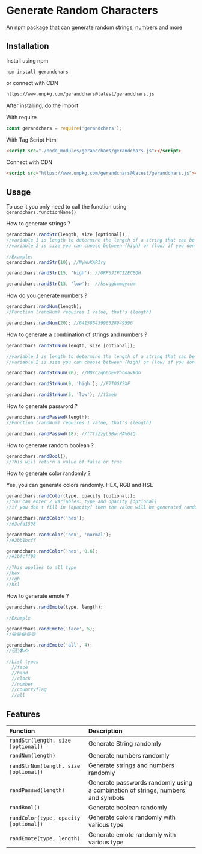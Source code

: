 
# Generate Random Characters

An npm package that can generate random strings, numbers and more

## Installation
Install using npm
```console
npm install gerandchars
```
or connect with CDN
```bash
https://www.unpkg.com/gerandchars@latest/gerandchars.js
```

After installing, do the import

With require
```javascript
const gerandchars = require('gerandchars');
```

With Tag Script Html
```html
<script src="./node_modules/gerandchars/gerandchars.js"></script>
```

Connect with CDN
```html
<script src="https://www.unpkg.com/gerandchars@latest/gerandchars.js"></script>
```

## Usage
To use it you only need to call the function using `gerandchars.functionName()`

How to generate strings ?
```javascript
gerandchars.randStr(length, size [optional]);
//variable 1 is length to determine the length of a string that can be generated
//variable 2 is size you can choose between (high) or (low) if you don't fill it in it doesn't matter then the size will use the default size

//Example:
gerandchars.randStr(10); //NyWuKARIry

gerandchars.randStr(15, 'high'); //ORPSJIFCIZECEQH

gerandchars.randStr(13, 'low');  //ksvggkwmqycqm
```

How do you generate numbers ?
```javascript
gerandchars.randNum(length);
//Function (randNum) requires 1 value, that's (length)

gerandchars.randNum(20); //64158543996528949596
```

How to generate a combination of strings and numbers ?
```javascript
gerandchars.randStrNum(length, size [optional]);

//variable 1 is length to determine the length of a string that can be generated
//variable 2 is size you can choose between (high) or (low) if you don't fill it in it doesn't matter then the size will use the default size

gerandchars.randStrNum(20); //MDrCZq66oEvVhcoavXOh

gerandchars.randStrNum(9, 'high'); //F7TOGXSXF

gerandchars.randStrNum(5, 'low'); //t3meh
```

How to generate password ?
```javascript
gerandchars.randPasswd(length);
//Function (randNum) requires 1 value, that's (length)

gerandchars.randPasswd(18); //(TtzZzyLSBw!HA%6(Q
```

How to generate random boolean ?
```javascript
gerandchars.randBool();
//This will return a value of false or true
```

How to generate color randomly ?

Yes, you can generate colors randomly. HEX, RGB and HSL
```javascript
gerandchars.randColor(type, opacity [optional]);
//You can enter 2 variables. type and opacity [optional]
//if you don't fill in [opacity] then the value will be generated randomly but if you fill in the string 'normal' then the value is [1] or default and if you fill in [opacity] with a numeric value [example: 0.195, 0.5, 0.9] then this value will be used

gerandchars.randColor('hex');
//#3afd1598

gerandchars.randColor('hex', 'normal');
//#2bb1bcff

gerandchars.randColor('hex', 0.6);
//#1bfcff99

//This applies to all type
//hex
//rgb
//hsl
```

How to generate emote ?
```javascript
gerandchars.randEmote(type, length);

//Example

gerandchars.randEmote('face', 5);
//😀😁😂😃😄

gerandchars.randEmote('all', 4);
//😽👻👽✍

//List types
  //face
  //hand
  //clock
  //number
  //countryflag
  //all
```


## Features
| Function               | Description                                      |
| :--------------------- | :----------------------------------------------- |
| `randStr(length, size [optional])`      | Generate String randomly |
| `randNum(length)`      | Generate numbers randomly |
| `randStrNum(length, size [optional])`      | Generate strings and numbers randomly |
| `randPasswd(length)`      | Generate passwords randomly using a combination of strings, numbers and symbols |
| `randBool()`      | Generate boolean randomly |
| `randColor(type, opacity [optional])`      | Generate colors randomly with various type |
| `randEmote(type, length)`      | Generate emote randomly with various type |